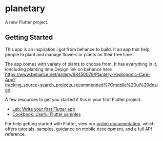 # planetary

A new Flutter project.

## Getting Started

This app is an inspiration i got from behance to build. It an app that help people to plant and manage flowers or plants on their free time

The app comes with variaty of plants to choose from. It has everything in it, ioncluding planting time
Design link on behance here https://www.behance.net/gallery/98450079/Plantery-Hydroponic-Care-App?tracking_source=search_projects_recommended%7Cmobile%20ui%20design

A few resources to get you started if this is your first Flutter project:

- [Lab: Write your first Flutter app](https://flutter.dev/docs/get-started/codelab)
- [Cookbook: Useful Flutter samples](https://flutter.dev/docs/cookbook)

For help getting started with Flutter, view our
[online documentation](https://flutter.dev/docs), which offers tutorials,
samples, guidance on mobile development, and a full API reference.
